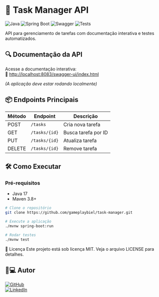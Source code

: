 # 🚀 Task Manager API

![Java](https://img.shields.io/badge/Java-17-%23ED8B00?logo=openjdk)
![Spring Boot](https://img.shields.io/badge/Spring_Boot-3.4.5-%236DB33F?logo=spring)
![Swagger](https://img.shields.io/badge/Swagger-UI-%2385EA2D?logo=swagger)
![Tests](https://img.shields.io/badge/Tests-3_passed-%2300C853)

API para gerenciamento de tarefas com documentação interativa e testes automatizados.

## 🔍 Documentação da API
Acesse a documentação interativa:  
🔗 [http://localhost:8083/swagger-ui/index.html](http://localhost:8083/swagger-ui/index.html)

*(A aplicação deve estar rodando localmente)*

## 📦 Endpoints Principais
| Método | Endpoint       | Descrição               |
|--------|----------------|-------------------------|
| POST   | `/tasks`       | Cria nova tarefa        |
| GET    | `/tasks/{id}`  | Busca tarefa por ID     |
| PUT    | `/tasks/{id}`  | Atualiza tarefa         |
| DELETE | `/tasks/{id}`  | Remove tarefa           |

## 🛠️ Como Executar

### Pré-requisitos
- Java 17
- Maven 3.8+

```bash
# Clone o repositório
git clone https://github.com/gameplaybiel/task-manager.git

# Execute a aplicação
./mvnw spring-boot:run

# Rodar testes
./mvnw test
```

📄 Licença
Este projeto está sob licença MIT. Veja o arquivo LICENSE para detalhes.

## 👨💻 Autor
[![GitHub](https://img.shields.io/badge/GameplayBiel-100000?style=for-the-badge&logo=github&logoColor=white)](https://github.com/gameplaybiel)  
[![LinkedIn](https://img.shields.io/badge/LinkedIn-0077B5?style=for-the-badge&logo=linkedin)](https://www.linkedin.com/in/gabriel-de-souza-concei%C3%A7%C3%A3o-89a047230/)
